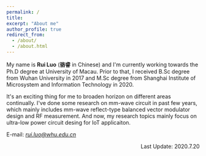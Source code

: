```yaml
---
permalink: /
title: 
excerpt: "About me"
author_profile: true
redirect_from: 
  - /about/
  - /about.html
---
```


My name is **Rui Luo** (**骆睿** in Chinese) and I'm currently working towards the Ph.D degree at University of Macau. Prior to that, I received B.Sc degree from Wuhan University in 2017 and M.Sc degree from Shanghai Institute of Microsystem and Information Technology in 2020.

It's an exciting thing for me to broaden horizon on different areas continually. I've done some research on mm-wave circuit in past few years, which mainly includes mm-wave reflect-type balanced vector modulator design and RF measurement. And now, my research topics mainly focus on ultra-low power circuit desing for IoT applicaiton.


E-mail: *rui.luo@whu.edu.cn*

<p align="right"> Last Update: 2020.7.20 </p>
